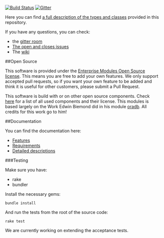 [![Build Status](https://magnum.travis-ci.com/enterprisemodules/ora_install.svg?token=mYUJvGEP8mfbgSwQy3r7)](https://magnum.travis-ci.com/enterprisemodules/ora_install)
[![Gitter](https://badges.gitter.im/Join%20Chat.svg)](https://gitter.im/enterprisemodules/ora_install?utm_source=badge&utm_medium=badge&utm_campaign=pr-badge)

Here you can find [a full description of the types and classes](https://www.enterprisemodules.com/shop/products/puppet-ora_install-module) provided in this repository.

If you have any questions, you can check:

- the [gitter room](https://gitter.im/enterprisemodules/ora_install?utm_source=share-link&utm_medium=link&utm_campaign=share-link)
- [The open and closes issues](https://github.com/enterprisemodules/ora_install/issues)
- The [wiki](https://github.com/enterprisemodules/ora_install/wiki)

##Open Source

This software is provided under the [Enterprise Modules Open Source license](../master/LICENSE.pdf). This means you are free to add your own features. We only support accepted pull requests, so if you want your own feature to be added and think it is useful for other customers, please submit a Pull Request.

This software is build with or on other open source components. Check [here](../master/documentation/components.md) for a list of all used components and their license. This modules is based largely on the Work Edwin Biemond did in his module [oradb](https://github.com/biemond/biemond-oradb). All credits for this work go to him! 


##Documentation

You can find the documentation here:
- [Features](../master/documentation/features.md)
- [Requirements](../master/documentation/requirements.md)
- [Detailed descriptions](../master/documentation/detailed-description.md)


###Testing

Make sure you have:

* rake
* bundler

Install the necessary gems:

    bundle install

And run the tests from the root of the source code:

    rake test

We are currently working on extending the acceptance tests.

